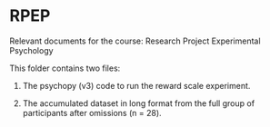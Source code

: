 # RPEP
Relevant documents for the course: Research Project Experimental Psychology

This folder contains two files:

  1. The psychopy (v3) code to run the reward scale experiment.
  
  2. The accumulated dataset in long format from the full group of participants after omissions (n = 28). 


